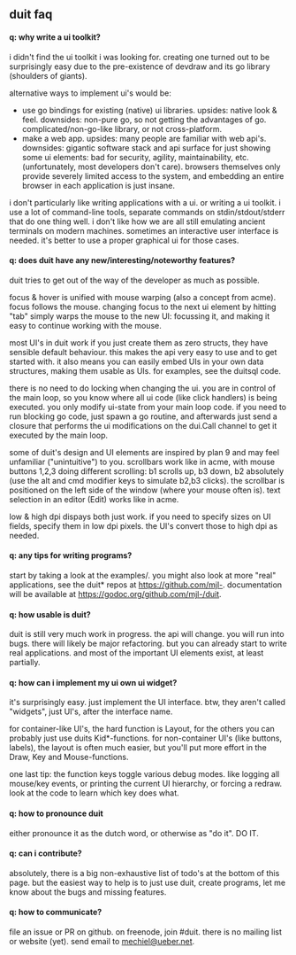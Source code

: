 ## duit faq


#### q: why write a ui toolkit?

i didn't find the ui toolkit i was looking for.
creating one turned out to be surprisingly easy due to the pre-existence of devdraw and its go library (shoulders of giants).

alternative ways to implement ui's would be:
- use go bindings for existing (native) ui libraries.  upsides: native look & feel. downsides: non-pure go, so not getting the advantages of go. complicated/non-go-like library, or not cross-platform.
- make a web app. upsides: many people are familiar with web api's. downsides: gigantic software stack and api surface for just showing some ui elements: bad for security, agility, maintainability, etc. (unfortunately, most developers don't care). browsers themselves only provide severely limited access to the system, and embedding an entire browser in each application is just insane.

i don't particularly like writing applications with a ui. or writing a ui toolkit.  i use a lot of command-line tools, separate commands on stdin/stdout/stderr that do one thing well. i don't like how we are all still emulating ancient terminals on modern machines. sometimes an interactive user interface is needed.  it's better to use a proper graphical ui for those cases.


#### q: does duit have any new/interesting/noteworthy features?

duit tries to get out of the way of the developer as much as possible.

focus & hover is unified with mouse warping (also a concept from acme). focus follows the mouse. changing focus to the next ui element by hitting "tab" simply warps the mouse to the new UI: focussing it, and making it easy to continue working with the mouse.

most UI's in duit work if you just create them as zero structs, they have sensible default behaviour. this makes the api very easy to use and to get started with. it also means you can easily embed UIs in your own data structures, making them usable as UIs. for examples, see the duitsql code.

there is no need to do locking when changing the ui. you are in control of the main loop, so you know where all ui code (like click handlers)  is being executed. you only modify ui-state from your main loop code.  if you need to run blocking go code, just spawn a go routine, and afterwards just send a closure that performs the ui modifications on the dui.Call channel to get it executed by the main loop.

some of duit's design and UI elements are inspired by plan 9 and may feel unfamiliar ("unintuitive") to you.  scrollbars work like in acme, with mouse buttons 1,2,3 doing different scrolling: b1 scrolls up, b3 down, b2 absolutely (use the alt and cmd modifier keys to simulate b2,b3 clicks).  the scrollbar is positioned on the left side of the window (where your mouse often is). text selection in an editor (Edit) works like in acme.

low & high dpi dispays both just work. if you need to specify sizes on UI fields, specify them in low dpi pixels. the UI's convert those to high dpi as needed.


#### q: any tips for writing programs?

start by taking a look at the examples/.
you might also look at more "real" applications, see the duit* repos at https://github.com/mjl-.
documentation will be available at https://godoc.org/github.com/mjl-/duit.


#### q: how usable is duit?

duit is still very much work in progress. the api will change. you will run into bugs. there will likely be major refactoring. but you can already start to write real applications. and most of the important UI elements exist, at least partially.


#### q: how can i implement my ui own ui widget?

it's surprisingly easy. just implement the UI interface. btw, they aren't called "widgets", just UI's, after the interface name.

for container-like UI's, the hard function is Layout, for the others you can probably just use duits Kid*-functions. for non-container UI's (like buttons, labels), the layout is often much easier, but you'll put more effort in the Draw, Key and Mouse-functions.

one last tip: the function keys toggle various debug modes. like logging all mouse/key events, or printing the current UI hierarchy, or forcing a redraw. look at the code to learn which key does what.


#### q: how to pronounce duit

either pronounce it as the dutch word, or otherwise as "do it".
DO IT.


#### q: can i contribute?

absolutely, there is a big non-exhaustive list of todo's at the bottom of this page. but the easiest way to help is to just use duit, create programs, let me know about the bugs and missing features.


#### q: how to communicate?

file an issue or PR on github. on freenode, join #duit. there is no mailing list or website (yet). send email to mechiel@ueber.net.
